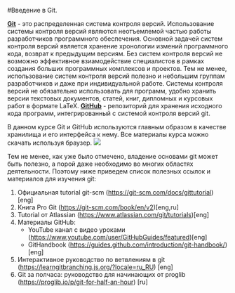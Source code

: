 #Введение в Git. 

[**Git**](https://git-scm.com/) - это распределенная система контроля версий. Использование системы контроля версий являются неотъемлемой частью 
работы разработчиков программного обеспечения. Основной задачей систем контроля версий является хранение хронологии измений программного кода, возврат
к предыдущим версиям. Без систем контроля версий не возможно эффективное взиамодействие специалистов в рамках создания больших программных комплексов и 
проектов. Тем не менее, использование систем контроля версий полезно и небольшим группам разработчиков и даже при индивидуальной работе. Системы контроля 
версий не обязательно использовать для программ, удобно хранить версии текстовых документов, статей, книг, дипломных и курсовых работ в формате LaTeX. 
[**GitHub**](https://github.com/) - репозиторий для хранения исходного кода программ, интегрированный с системой контроля версий git. 

В данном курсе Git и GitHub используются главным образом в качестве хранилища и его интерфейса к нему. 
Все материалы курса можно скачать используя браузер.
![](https://github.com/yakovenko-ivan/Mat_Model_for_Tech_Phys/blob/master/files/prepare/github_download.gif?raw=true)

Тем не менее, как уже было отмечено, владение основами git может быть полезно, а порой даже необходимо во многих областях деятельности.
Поэтому ниже приведем список полезных ссылок и материалов для изучения git:
1. Официальная tutorial git-scm (https://git-scm.com/docs/gittutorial)[eng]
2. Книга Pro Git (https://git-scm.com/book/en/v2)[eng,ru]
2. Tutorial от Atlassian (https://www.atlassian.com/git/tutorials)[eng]
3. Материалы GitHub:
    * YouTube канал с видео уроками (https://www.youtube.com/user/GitHubGuides/featured)[eng]
    * GitHandbook (https://guides.github.com/introduction/git-handbook/) [eng]   
4. Интерактивное руководство по ветвлениям в git (https://learngitbranching.js.org/?locale=ru_RU) [eng]
5. Git за полчаса: руководство для начинающих от proglib (https://proglib.io/p/git-for-half-an-hour) [ru]
